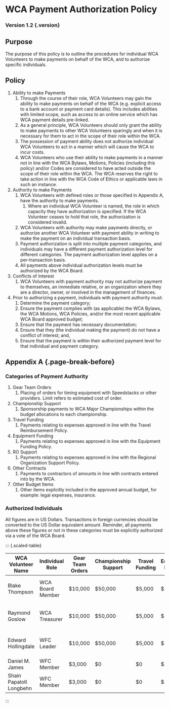 # WCA Payment Authorization Policy

### Version 1.2 {.version}

## Purpose
The purpose of this policy is to outline the procedures for individual WCA Volunteers to make payments on behalf of the WCA, and to authorize specific individuals. 

## Policy
1. Ability to make Payments
   1. Through the course of their role, WCA Volunteers may gain the ability to make payments on behalf of the WCA (e.g. explicit access to a bank account or payment card details). This includes abilities with limited scope, such as access to an online service which has WCA payment details pre-linked.
   2. As a general principle, WCA Volunteers should only grant the ability to make payments to other WCA Volunteers sparingly and when it is necessary for them to act in the scope of their role within the WCA.
   3. The possession of payment ability does not authorize individual WCA Volunteers to act in a manner which will cause the WCA to incur costs. 
   4. WCA Volunteers who use their ability to make payments in a manner not in line with the WCA Bylaws, Motions, Policies (including this policy) and/or Codes are considered to have acted outside the scope of their role within the WCA. The WCA reserves the right to take action in line with the WCA Code of Ethics or applicable laws in such an instance. 
2. Authority to make Payments
   1. WCA Volunteers with defined roles or those specified in Appendix A, have the authority to make payments.
      1. Where an individual WCA Volunteer is named, the role in which capacity they have authorization is specified. If the WCA Volunteer ceases to hold that role, the authorization is considered invalid.
   3. WCA Volunteers with authority may make payments directly, or authorize another WCA Volunteer with payment ability in writing to make the payment on an individual transaction basis.
   4. Payment authorization is split into multiple payment categories, and individuals may have a different payment authorization level for different categories. The payment authorization level applies on a per-transaction basis.
   5. All payments above individual authorization levels must be authorized by the WCA Board.
3. Conflicts of Interest
   1. WCA Volunteers with payment authority may not authorize payment to themselves, an immediate relative, or an organization where they are a director, owner, or involved in the management of finances.
4. Prior to authorizing a payment, individuals with payment authority must:
   1. Determine the payment category;
   2. Ensure the payment complies with (as applicable) the WCA Bylaws, the WCA Motions, WCA Policies, and/or the most recent applicable WCA Board approved budget;
   3. Ensure that the payment has necessary documentation;
   4. Ensure that they (the individual making the payment) do not have a conflict of interest; and,
   5. Ensure that the payment is within their authorized payment level for that individual and payment category.
  
## Appendix A {.page-break-before}
### Categories of Payment Authority
1. Gear Team Orders
   1. Placing of orders for timing equipment with Speedstacks or other providers. Limit refers to estimated cost of order.
2. Championship Support
   1. Sponsorship payments to WCA Major Championships within the budget allocations to each championship.
3. Travel Funding
   1. Payments relating to expenses approved in line with the Travel Reimbursement Policy.
4. Equipment Funding
   1. Payments relating to expenses approved in line with the Equipment Funding Policy.
5. RO Support
   1. Payments relating to expenses approved in line with the Regional Organization Support Policy.
6. Other Contracts
   1. Payments to contractors of amounts in line with contracts entered into by the WCA.
7. Other Budget Items
   1. Other items explicitly included in the approved annual budget, for example: legal expenses, insurance.
  
### Authorized Individuals
All figures are in US Dollars. Transactions in foreign currencies should be converted to the US Dollar equivalent amount. Reminder, all payments above these figures or not in these categories must be explicitly authorized via a vote of the WCA Board.

::: {.scaled-table}

| WCA Volunteer Name    | Individual Role     | Gear Team Orders | Championship Support | Travel Funding | Equipment Funding | RO Support | Other Contracts | Other Budget Items             |
| -------------------- | ------------------- | ---------------- | -------------------- | -------------- | ----------------- | ---------- | --------------- | ------------------------------ |
| Blake Thompson       | WCA Board Member    | $10,000          | $50,000              | $5,000         | $10,000           | $5,000     | $10,000         | $5,000. $10,000 for legal fees | 
| Raymond Goslow       | WCA Treasurer       | $10,000          | $50,000              | $5,000         | $10,000           | $5,000     | $10,000         | $5,000. $10,000 for legal fees |   
| Edward Hollingdale   | WFC Leader          | $10,000          | $50,000              | $5,000         | $10,000           | $5,000     | $10,000         | $5,000. $10,000 for legal fees |   
| Daniel M. James      | WFC Member          | $3,000           | $0                   | $0             | $3,000            | $0         | $0              | $0                             |  
| Shain Papalotl Longbehn | WFC Member          | $3,000           | $0                   | $0             | $3,000            | $0         | $0              | $0                             |

:::

